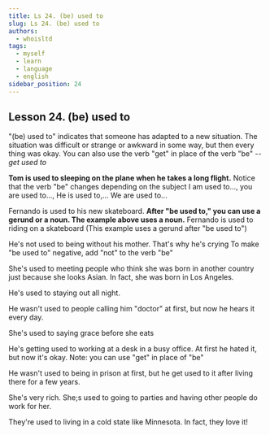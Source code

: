 ```yaml
---
title: Ls 24. (be) used to
slug: Ls 24. (be) used to
authors:
  - whoisltd
tags:
  - myself
  - learn
  - language
  - english
sidebar_position: 24
---
```


## Lesson 24. (be) used to

"(be) used to" indicates that someone has adapted to a new situation. The situation was difficult or strange or awkward in some way, but then every thing was okay. You can also use the verb "get" in place of the verb "be" -- _get used to_

**Tom is used to sleeping on the plane when he takes a long flight.**
Notice that the verb "be" changes depending on the subject I am used to..., you are used to..., He is used to,... We are used to...

Fernando is used to his new skateboard.
**After "be used to," you can use a gerund or a noun. The example above uses a noun.**
Fernando is used to riding on a skateboard (This example uses a gerund after "be used to")

He's not used to being without his mother. That's why he's crying
To make "be used to" negative, add "not" to the verb "be"

She's used to meeting people who think she was born in another country just because she looks Asian. In fact, she was born in Los Angeles.

He's used to staying out all night.

He wasn't used to people calling him "doctor" at first, but now he hears it every day.

She's used to saying grace before she eats

He's getting used to working at a desk in a busy office. At first he hated it, but now it's okay.
Note: you can use "get" in place of "be"

He wasn't used to being in prison at first, but he get used to it after living there for a few years.

She's very rich. She;s used to going to parties and having other people do work for her.

They're used to living in a cold state like Minnesota. In fact, they love it!
